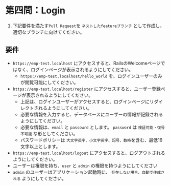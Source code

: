# 第四問：Login

1. 下記要件を満たす`Pull Request`を `ネストしたfeatureブランチ` として作成し、適切なブランチに向けてください。

## 要件

- `https://emp-test.localhost` にアクセスすると、RailsのWelcomeページではなく、ログインページが表示されるようにしてください。
  - `https://emp-test.localhost/hello_world` を、ログインユーザーのみが閲覧可能にしてください。
- `https://emp-test.localhost/register` にアクセスすると、ユーザー登録ページが表示されるようにしてください。
  - 上記は、ログインユーザーがアクセスすると、ログインページにリダイレクトされるようにしてください。
  - 必要な情報を入力すると、データベースにユーザーの情報が記録されるようにしてください。
  - 必要な情報は、`email` と `passowrd` とします。 `password` は `検証可能・復号不可能` な形としてください。
  - パスワードポリシーは `大文字英字、小文字英字、記号、数時`を含む、最低16文字以上とします。
- `https://emp-test.localhost/logout` にアクセスすると、ログアウトされるようにしてください。
- ユーザーは権限を持ち、`user` と `admin` の権限を持つようにしてください
- `admin` のユーザーはアプリケーション起動時に、 `存在しない場合、自動で作成される` ようにしてください。